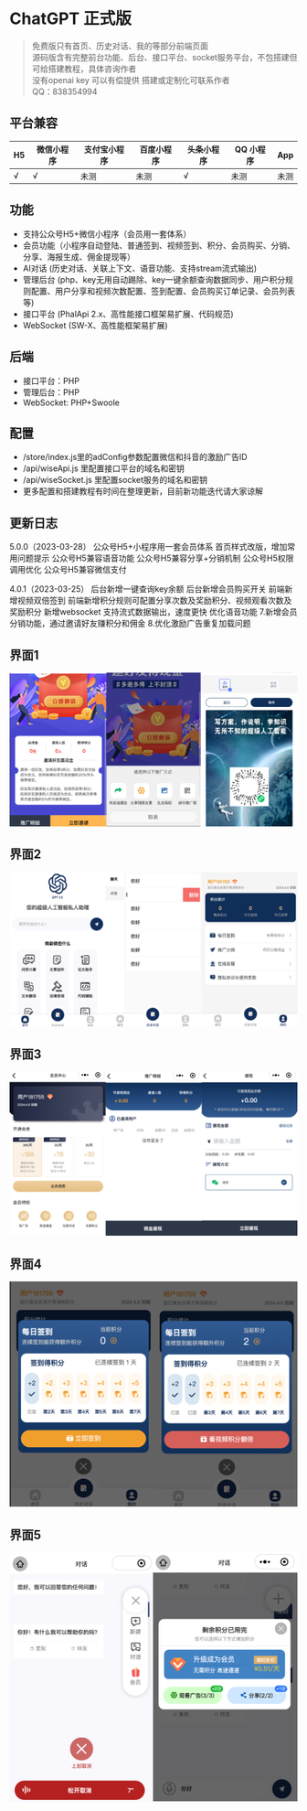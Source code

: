 # ChatGPT 正式版

> 免费版只有首页、历史对话、我的等部分前端页面  
> 源码版含有完整前台功能、后台、接口平台、socket服务平台，不包搭建但可给搭建教程，具体咨询作者  
> 没有openai key 可以有偿提供
> 搭建或定制化可联系作者  
> QQ：838354994  

## 平台兼容

| H5  | 微信小程序 | 支付宝小程序 | 百度小程序 | 头条小程序 | QQ 小程序 | App |
| --- | ---------- | ------------ | ---------- | ---------- | --------- | --- |
| √   | √          | 未测            | 未测       | √          | 未测         | 未测   |

## 功能
- 支持公众号H5+微信小程序（会员用一套体系）
- 会员功能（小程序自动登陆、普通签到、视频签到、积分、会员购买、分销、分享、海报生成、佣金提现等）
- AI对话 (历史对话、关联上下文、语音功能、支持stream流式输出)
- 管理后台 (php、key无用自动踢除、key一键余额查询数据同步、用户积分规则配置、用户分享和视频次数配置、签到配置、会员购买订单记录、会员列表等)
- 接口平台 (PhalApi 2.x、高性能接口框架易扩展、代码规范)
- WebSocket (SW-X、高性能框架易扩展)

## 后端
- 接口平台：PHP
- 管理后台：PHP
- WebSocket: PHP+Swoole

## 配置
- /store/index.js里的adConfig参数配置微信和抖音的激励广告ID
- /api/wiseApi.js 里配置接口平台的域名和密钥
- /api/wiseSocket.js 里配置socket服务的域名和密钥
- 更多配置和搭建教程有时间在整理更新，目前新功能迭代请大家谅解

## 更新日志
5.0.0（2023-03-28）
公众号H5+小程序用一套会员体系
首页样式改版，增加常用问题提示
公众号H5兼容语音功能
公众号H5兼容分享+分销机制
公众号H5权限调用优化
公众号H5兼容微信支付

4.0.1（2023-03-25）
后台新增一键查询key余额
后台新增会员购买开关
前端新增视频双倍签到
前端新增积分规则可配置分享次数及奖励积分、视频观看次数及奖励积分
新增websocket 支持流式数据输出，速度更快
优化语音功能 7.新增会员分销功能，通过邀请好友赚积分和佣金 8.优化激励广告重复加载问题

## 界面1
![](https://github.com/jasonsooo/chatgpt/blob/main/111.jpg)

## 界面2
![](https://github.com/jasonsooo/chatgpt/blob/main/222.png)

## 界面3
![](https://github.com/jasonsooo/chatgpt/blob/main/333.png)

## 界面4
![](https://github.com/jasonsooo/chatgpt/blob/main/444.png)

## 界面5
![](https://github.com/jasonsooo/chatgpt/blob/main/555.png)
